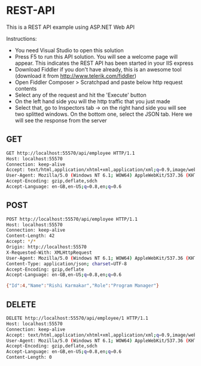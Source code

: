 REST-API
========

This is a REST API example using ASP.NET Web API

Instructions:
- You need Visual Studio to open this solution
- Press F5 to run this API solution. You will see a welcome page will appear. This indicates the REST API has been started in your IIS express
- Download Fiddler if you don't have already, this is an awesome tool (download it from http://www.telerik.com/fiddler)
- Open Fiddler Composer > Scratchpad and paste below http request contents
- Select any of the request and hit the 'Execute' button
- On the left hand side you will the http traffic that you just made
- Select that, go to Inspectors tab -> on the right hand side you will see two splitted windows. On the bottom one, select the JSON tab. Here we will see the response from the server

GET
--------------

```sh
GET http://localhost:55570/api/employee HTTP/1.1
Host: localhost:55570
Connection: keep-alive
Accept: text/html,application/xhtml+xml,application/xml;q=0.9,image/webp,*/*;q=0.8
User-Agent: Mozilla/5.0 (Windows NT 6.1; WOW64) AppleWebKit/537.36 (KHTML, like Gecko) Chrome/38.0.2125.111 Safari/537.36
Accept-Encoding: gzip,deflate,sdch
Accept-Language: en-GB,en-US;q=0.8,en;q=0.6
```

POST
--------------

```sh
POST http://localhost:55570/api/employee HTTP/1.1
Host: localhost:55570
Connection: keep-alive
Content-Length: 42
Accept: */*
Origin: http://localhost:55570
X-Requested-With: XMLHttpRequest
User-Agent: Mozilla/5.0 (Windows NT 6.1; WOW64) AppleWebKit/537.36 (KHTML, like Gecko) Chrome/38.0.2125.111 Safari/537.36
Content-Type: application/json; charset=UTF-8
Accept-Encoding: gzip,deflate
Accept-Language: en-GB,en-US;q=0.8,en;q=0.6

{"Id":4,"Name":"Rishi Karmakar","Role":"Program Manager"}
```

DELETE
--------------

```sh
DELETE http://localhost:55570/api/employee/1 HTTP/1.1
Host: localhost:55570
Connection: keep-alive
Accept: text/html,application/xhtml+xml,application/xml;q=0.9,image/webp,*/*;q=0.8
User-Agent: Mozilla/5.0 (Windows NT 6.1; WOW64) AppleWebKit/537.36 (KHTML, like Gecko) Chrome/38.0.2125.111 Safari/537.36
Accept-Encoding: gzip,deflate,sdch
Accept-Language: en-GB,en-US;q=0.8,en;q=0.6
Content-Length: 0
```
